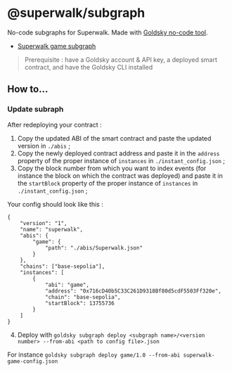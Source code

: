 # @superwalk/subgraph

No-code subgraphs for Superwalk.
Made with [Goldsky no-code tool](https://docs.goldsky.com/subgraphs/guides/create-a-no-code-subgraph#video-walkthrough).

- [Superwalk game subgraph](https://api.goldsky.com/api/public/project_clzbhwx2klyjj01xs95bx1d75/subgraphs/game-base-sepolia/1.3/gn)

> Prerequisite : have a Goldsky account & API key, a deployed smart contract, and have the Goldsky CLI installed


## How to...

### Update subraph

After redeploying your contract :

1. Copy the updated ABI of the smart contract and paste the updated version in `./abis` ;
2. Copy the newly deployed contract address and paste it in the `address` property of the proper instance of `instances` in `./instant_config.json` ;
3. Copy the block number from which you want to index events (for instance the block on which the contract was deployed) and paste it in the `startBlock` property of the proper instance of `instances` in `./instant_config.json` ;

Your config should look like this :

```
{
    "version": "1",
    "name": "superwalk",
    "abis": {
        "game": {
            "path": "./abis/Superwalk.json"
        }
    },
    "chains": ["base-sepolia"],
    "instances": [
        {
            "abi": "game",
            "address": "0x716cD40b5C33C261D9318Bf80d5cdF5503Ff320e",
            "chain": "base-sepolia",
            "startBlock": 13755736
        }
    ]
}
```

4. Deploy with `goldsky subgraph deploy <subgraph name>/<version number> --from-abi <path to config file>.json`

For instance `goldsky subgraph deploy game/1.0 --from-abi superwalk-game-config.json`